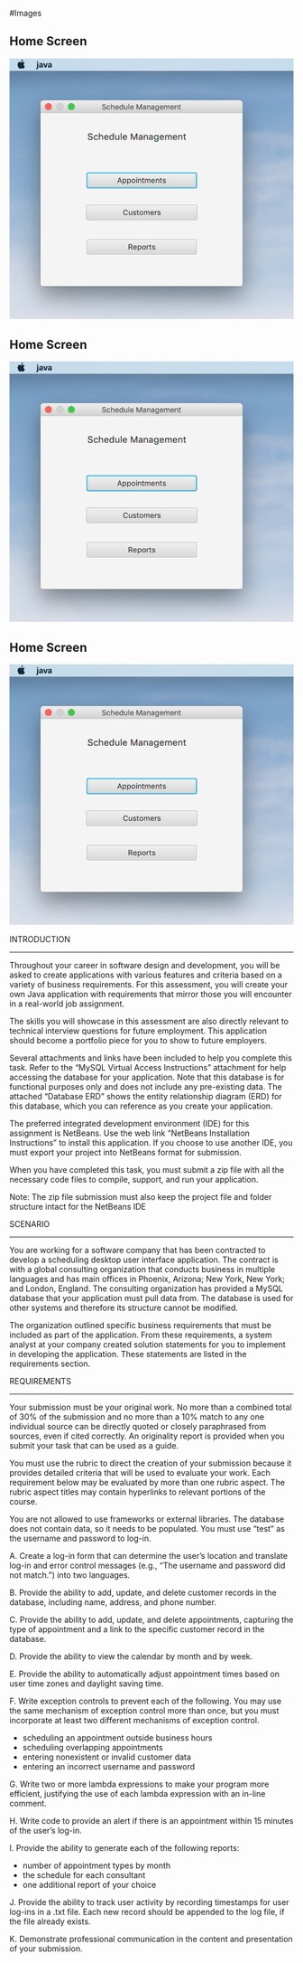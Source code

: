 #Images

## Home Screen
![home screen](home.png?raw=true "Home Screen")

## Home Screen
![home screen](home.png?raw=true "Home Screen")

## Home Screen
![home screen](home.png?raw=true "Home Screen")

INTRODUCTION
________________


Throughout your career in software design and development, you will be asked to create applications with various features and criteria based on a variety of business requirements. For this assessment, you will create your own Java application with requirements that mirror those you will encounter in a real-world job assignment.


The skills you will showcase in this assessment are also directly relevant to technical interview questions for future employment. This application should become a portfolio piece for you to show to future employers.


Several attachments and links have been included to help you complete this task. Refer to the “MySQL Virtual Access Instructions” attachment for help accessing the database for your application. Note that this database is for functional purposes only and does not include any pre-existing data. The attached “Database ERD” shows the entity relationship diagram (ERD) for this database, which you can reference as you create your application.


The preferred integrated development environment (IDE) for this assignment is NetBeans. Use the web link “NetBeans Installation Instructions” to install this application. If you choose to use another IDE, you must export your project into NetBeans format for submission.


When you have completed this task, you must submit a zip file with all the necessary code files to compile, support, and run your application.


Note: The zip file submission must also keep the project file and folder structure intact for the NetBeans IDE


SCENARIO
________________


You are working for a software company that has been contracted to develop a scheduling desktop user interface application. The contract is with a global consulting organization that conducts business in multiple languages and has main offices in Phoenix, Arizona; New York, New York; and London, England. The consulting organization has provided a MySQL database that your application must pull data from. The database is used for other systems and therefore its structure cannot be modified.


The organization outlined specific business requirements that must be included as part of the application. From these requirements, a system analyst at your company created solution statements for you to implement in developing the application. These statements are listed in the requirements section.


REQUIREMENTS
________________


Your submission must be your original work. No more than a combined total of 30% of the submission and no more than a 10% match to any one individual source can be directly quoted or closely paraphrased from sources, even if cited correctly. An originality report is provided when you submit your task that can be used as a guide.


You must use the rubric to direct the creation of your submission because it provides detailed criteria that will be used to evaluate your work. Each requirement below may be evaluated by more than one rubric aspect. The rubric aspect titles may contain hyperlinks to relevant portions of the course.
 
You are not allowed to use frameworks or external libraries. The database does not contain data, so it needs to be populated. You must use “test” as the username and password to log-in.


A.   Create a log-in form that can determine the user’s location and translate log-in and error control messages (e.g., “The username and password did not match.”) into two languages.


B.   Provide the ability to add, update, and delete customer records in the database, including name, address, and phone number.
 
C.   Provide the ability to add, update, and delete appointments, capturing the type of appointment and a link to the specific customer record in the database.


D.   Provide the ability to view the calendar by month and by week.
 
E.    Provide the ability to automatically adjust appointment times based on user time zones and daylight saving time.
 
F.   Write exception controls to prevent each of the following. You may use the same mechanism of exception control more than once, but you must incorporate at least  two different mechanisms of exception control.
*   scheduling an appointment outside business hours
*   scheduling overlapping appointments
*   entering nonexistent or invalid customer data
*   entering an incorrect username and password


G.  Write two or more lambda expressions to make your program more efficient, justifying the use of each lambda expression with an in-line comment.
 
H.   Write code to provide an alert if there is an appointment within 15 minutes of the user’s log-in.


I.   Provide the ability to generate each  of the following reports:
*   number of appointment types by month
*   the schedule for each consultant
*   one additional report of your choice


J.   Provide the ability to track user activity by recording timestamps for user log-ins in a .txt file. Each new record should be appended to the log file, if the file already exists.


K. Demonstrate professional communication in the content and presentation of your submission.